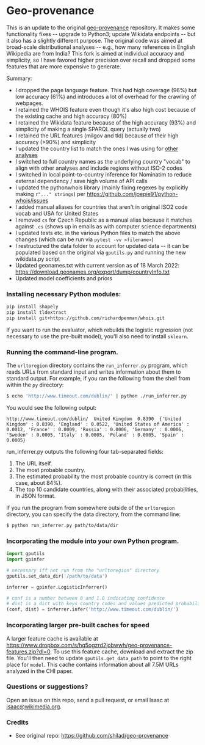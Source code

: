 # Geo-provenance

This is an update to the original [geo-provenance](https://github.com/shilad/geo-provenance) repository.
It makes some functionality fixes -- upgrade to Python3; update Wikidata endpoints -- but it also has a slightly different purpose. 
The original code was aimed at broad-scale distributional analyses -- e.g., how many references in English Wikipedia are from India?
This fork is aimed at individual accuracy and simplicity, so I have favored higher precision over recall and dropped some features that are more expensive to generate.

Summary:
* I dropped the page language feature. This had high coverage (96%) but low accuracy (61%) and introduces a lot of overhead for the crawling of webpages.
* I retained the WHOIS feature even though it's also high cost because of the existing cache and high accuracy (80%)
* I retained the Wikidata feature because of the high accuracy (93%) and simplicity of making a single SPARQL query (actually two)
* I retained the URL features (milgov and tld) because of their high accuracy (>90%) and simplicity
* I updated the country list to match the ones I was using for [other analyses](https://github.com/geohci/wiki-region-groundtruth)
* I switched to full country names as the underlying country "vocab" to align with other analyses and include regions without ISO-2 codes
* I switched in local point-to-country inference for Nominatim to reduce external dependency / save high volume of API calls
* I updated the pythonwhois library (mainly fixing regexes by explicitly making `r"..." strings`) per https://github.com/joepie91/python-whois/issues
* I added manual aliases for countries that aren't in original ISO2 code vocab and USA for United States
* I removed `cs` for Czech Republic as a manual alias because it matches against `.cs` (shows up in emails as with computer science departments)
* I updated tests etc. in the various Python files to match the above changes (which can be run via `pytest -vv <filename>`)
* I restructured the data folder to account for updated data -- it can be populated based on the original via `gputils.py` and running the new wikidata.py script
* Updated geonames.txt with current version as of 18 March 2022: https://download.geonames.org/export/dump/countryInfo.txt
* Updated model coefficients and priors

### Installing necessary Python modules:

```bash
pip install shapely
pip install tldextract
pip install git+https://github.com/richardpenman/whois.git
```

If you want to run the evaluator, which rebuilds the logistic regression (not necessary to use the pre-built model), you'll also need to install `sklearn`.

### Running the command-line program.

The `urltoregion` directory contains the `run_inferrer.py` program, which reads URLs from standard input and writes information about them to standard output. For example, if you ran the following from the shell from within the `py` directory:

```bash
$ echo 'http://www.timeout.com/dublin/' | python ./run_inferrer.py
```

You would see the following output:

```text
http://www.timeout.com/dublin/	United Kingdom	0.8390	{'United Kingdom' : 0.8390, 'England' : 0.0522, 'United States of America' : 0.0012, 'France' : 0.0009, 'Russia' : 0.0006, 'Germany' : 0.0006, 'Sweden' : 0.0005, 'Italy' : 0.0005, 'Poland' : 0.0005, 'Spain' : 0.0005}
```

run_inferrer.py outputs the following four tab-separated fields: 

1. The URL itself.
2. The most probable country.
3. The estimated probability the most probable country is correct (in this case, about 84%).
4. The top 10 candidate countries, along with their associated probabilities, in JSON format.

If you run the program from somewhere outside of the `urltoregion` directory, you can specify the data directory, from the command line:

```bash
$ python run_inferrer.py path/to/data/dir
```

### Incorporating the module into your own Python program.

```python
import gputils
import gpinfer

# necessary iff not run from the "urltoregion" directory
gputils.set_data_dir('/path/to/data')

inferrer = gpinfer.LogisticInferrer()

# conf is a number between 0 and 1.0 indicating confidence
# dist is a dict with keys country codes and values predicted probability
(conf, dist) = inferrer.infer('http://www.timeout.com/dublin/')
```

### Incorporating larger pre-built caches for speed

A larger feature cache is available at https://www.dropbox.com/s/hq5ogzrd2jobwwh/geo-provenance-features.zip?dl=0. To use this feature cache, download and extract the zip file. You'll then need to update `gputils.get_data_path` to point to the right place for `model`.
This cache contains information about all 7.5M URLs analyzed in the CHI paper.

### Questions or suggestions?

Open an issue on this repo, send a pull request, or email Isaac at isaac@wikimedia.org.

### Credits

* See original repo: https://github.com/shilad/geo-provenance
